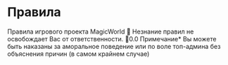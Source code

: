 # Правила

Правила игрового проекта MagicWorld
📌 Незнание правил не освобождает Вас от ответственности.   📌0.0 Примечание* Вы можете быть наказаны за аморальное поведение или по воле топ-админа без объяснения причин (в самом крайнем случае)
